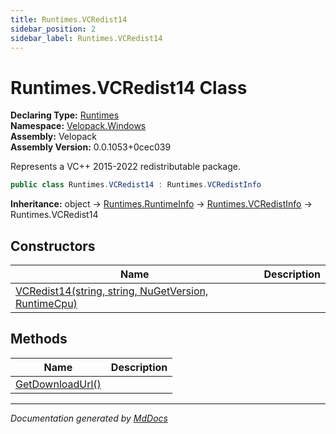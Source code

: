 ```yaml
---
title: Runtimes.VCRedist14
sidebar_position: 2
sidebar_label: Runtimes.VCRedist14
---
```

<!--  
  <auto-generated>   
    The contents of this file were generated by a tool.  
    Changes to this file may be list if the file is regenerated  
  </auto-generated>   
-->

# Runtimes.VCRedist14 Class

**Declaring Type:** [Runtimes](../index.md)  
**Namespace:** [Velopack.Windows](../../index.md)  
**Assembly:** Velopack  
**Assembly Version:** 0.0.1053+0cec039

 Represents a VC++ 2015\-2022 redistributable package. 

```csharp
public class Runtimes.VCRedist14 : Runtimes.VCRedistInfo
```

**Inheritance:** object → [Runtimes.RuntimeInfo](../RuntimeInfo/index.md) → [Runtimes.VCRedistInfo](../VCRedistInfo/index.md) → Runtimes.VCRedist14

## Constructors

| Name                                                                          | Description |
| ----------------------------------------------------------------------------- | ----------- |
| [VCRedist14(string, string, NuGetVersion, RuntimeCpu)](constructors/index.md) |             |

## Methods

| Name                                          | Description |
| --------------------------------------------- | ----------- |
| [GetDownloadUrl()](methods/GetDownloadUrl.md) |             |

___

*Documentation generated by [MdDocs](https://github.com/ap0llo/mddocs)*
